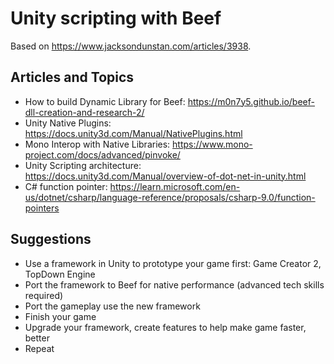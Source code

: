 # Unity scripting with Beef
Based on https://www.jacksondunstan.com/articles/3938.

## Articles and Topics
- How to build Dynamic Library for Beef: https://m0n7y5.github.io/beef-dll-creation-and-research-2/
- Unity Native Plugins: https://docs.unity3d.com/Manual/NativePlugins.html
- Mono Interop with Native Libraries: https://www.mono-project.com/docs/advanced/pinvoke/
- Unity Scripting architecture: https://docs.unity3d.com/Manual/overview-of-dot-net-in-unity.html
- C# function pointer: https://learn.microsoft.com/en-us/dotnet/csharp/language-reference/proposals/csharp-9.0/function-pointers

## Suggestions
- Use a framework in Unity to prototype your game first: Game Creator 2, TopDown Engine
- Port the framework to Beef for native performance (advanced tech skills required)
- Port the gameplay use the new framework
- Finish your game
- Upgrade your framework, create features to help make game faster, better
- Repeat